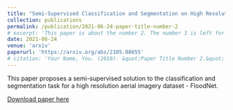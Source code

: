 ```yaml
---
title: "Semi-Supervised Classification and Segmentation on High Resolution Aerial Images"
collection: publications
permalink: /publication/2021-06-24-paper-title-number-2
# excerpt: 'This paper is about the number 2. The number 3 is left for future work.'
date: 2021-06-24
venue: 'arxiv'
paperurl: 'https://arxiv.org/abs/2105.08655'
# citation: 'Your Name, You. (2010). &quot;Paper Title Number 2.&quot; <i>Journal 1</i>. 1(2).'
---
```

This paper proposes a semi-supervised solution to the classification and segmentation task for a high resolution aerial imagery dataset - FloodNet.

[Download paper here](https://arxiv.org/pdf/2105.08655/pdf)

<!-- Recommended citation: Your Name, You. (2010). "Paper Title Number 2." <i>Journal 1</i>. 1(2). -->